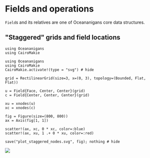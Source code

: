 # Fields and operations

`Field`s and its relatives are one of Oceananigans core data structures.

## "Staggered" grids and field locations

```@setup fields
using Oceananigans
using CairoMakie
```

```jldoctest fields
using Oceananigans
using CairoMakie
CairoMakie.activate!(type = "svg") # hide

grid = RectilinearGrid(size=3, x=(0, 3), topology=(Bounded, Flat, Flat))

u = Field{Face, Center, Center}(grid)
c = Field{Center, Center, Center}(grid)

xu = xnodes(u)
xc = xnodes(c)

fig = Figure(size=(800, 800))
ax = Axis(fig[1, 1])

scatter!(ax, xc, 0 * xc, color=:blue)
scatter!(ax, xu, 1 .+ 0 * xu, color=:red)

save("plot_staggered_nodes.svg", fig); nothing # hide
```

![]("plot_staggered_nodes.svg")

